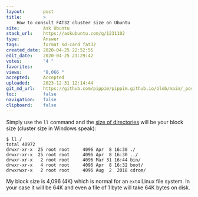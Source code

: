 ```yaml
---
layout:       post
title:        >
    How to consult FAT32 cluster size on Ubuntu
site:         Ask Ubuntu
stack_url:    https://askubuntu.com/q/1231102
type:         Answer
tags:         format sd-card fat32
created_date: 2020-04-25 22:52:55
edit_date:    2020-04-25 23:29:42
votes:        "4 "
favorites:    
views:        "8,066 "
accepted:     Accepted
uploaded:     2023-12-31 12:14:44
git_md_url:   https://github.com/pippim/pippim.github.io/blob/main/_posts/2020/2020-04-25-How-to-consult-FAT32-cluster-size-on-Ubuntu.md
toc:          false
navigation:   false
clipboard:    false
---
```


Simply use the `ll` command and the [size of directories][1] will be your block size (cluster size in Windows speak):

``` 
$ ll /
total 40972
drwxr-xr-x  25 root root     4096 Apr  8 16:30 ./
drwxr-xr-x  25 root root     4096 Apr  8 16:30 ../
drwxr-xr-x   2 root root     4096 Mar 31 16:44 bin/
drwxr-xr-x   4 root root     4096 Apr  8 16:32 boot/
drwxrwxr-x   2 root root     4096 Aug  2  2018 cdrom/
```

My block size is 4,096 (4K) which is normal for an `ext4` Linux file system. In your case it will be 64K and even a file of 1 byte will take 64K bytes on disk.

  [1]: https://unix.stackexchange.com/questions/234065/why-size-reporting-for-directories-is-different-than-other-files
